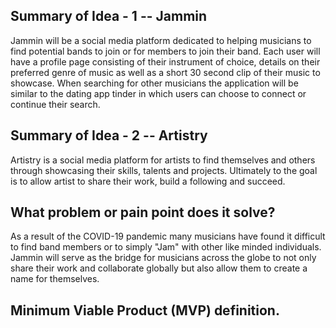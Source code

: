 ## Summary of Idea - 1 -- Jammin
Jammin will be a social media platform dedicated to helping musicians to find potential bands to join or for members to join their band. Each user will have a profile page consisting of their instrument of choice, details on their preferred genre of music as well as a short 30 second clip of their music to showcase. When searching for other musicians the application will be similar to the dating app tinder in which users can choose to connect or continue their search.

## Summary of Idea - 2 -- Artistry
Artistry is a social media platform for artists to find themselves and others through showcasing their skills, talents and projects. Ultimately to the goal is to allow artist to share their work, build a following and succeed.

## What problem or pain point does it solve? 
As a result of the COVID-19 pandemic many musicians have found it difficult to find band members or to simply "Jam" with other like minded individuals. Jammin will serve as the bridge for musicians across the globe to not only share their work and collaborate globally but also allow them to create a name for themselves.

## Minimum Viable Product (MVP) definition.


